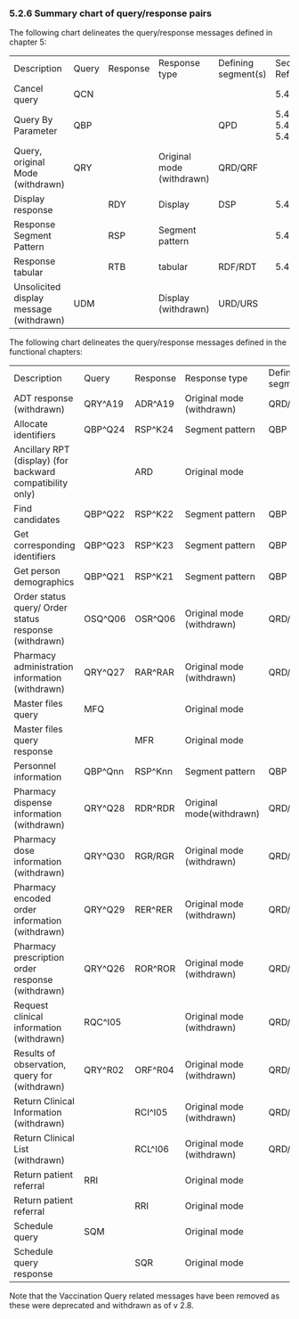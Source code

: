 ### 5.2.6 Summary chart of query/response pairs

The following chart delineates the query/response messages defined in chapter 5:

|     |     |     |     |     |     |
| --- | --- | --- | --- | --- | --- |
| Description | Query | Response | Response type | Defining segment(s) | Sec Ref |
| Cancel query | QCN |  |  |  | 5.4.6 |
| Query By Parameter | QBP |  |  | QPD | 5.4.1, 5.4.2, 5.4.3 |
| Query, original Mode (withdrawn) | QRY |  | Original mode (withdrawn) | QRD/QRF |  |
| Display response |  | RDY | Display | DSP | 5.4.3 |
| Response Segment Pattern |  | RSP | Segment pattern |  | 5.4.1 |
| Response tabular |  | RTB | tabular | RDF/RDT | 5.4.2 |
| Unsolicited display message (withdrawn) | UDM |  | Display (withdrawn) | URD/URS |  |

The following chart delineates the query/response messages defined in the functional chapters:

|     |     |     |     |     |     |
| --- | --- | --- | --- | --- | --- |
| Description | Query | Response | Response type | Defining<br> segment(s) | Sec Ref |
| ADT response (withdrawn) | QRY^A19 | ADR^A19 | Original mode (withdrawn) | QRD/QRF |  |
| Allocate identifiers | QBP^Q24 | RSP^K24 | Segment pattern | QBP | 3.3.59 |
| Ancillary RPT (display) (for backward compatibility only) |  | ARD | Original mode |  | 7 |
| Find candidates | QBP^Q22 | RSP^K22 | Segment pattern | QBP | 3.3.57 |
| Get corresponding identifiers | QBP^Q23 | RSP^K23 | Segment pattern | QBP | 3.3.58 |
| Get person demographics | QBP^Q21 | RSP^K21 | Segment pattern | QBP | 3.3.56 |
| Order status query/ Order status response (withdrawn) | OSQ^Q06 | OSR^Q06 | Original mode (withdrawn) | QRD/QRF |  |
| Pharmacy administration information (withdrawn) | QRY^Q27 | RAR^RAR | Original mode (withdrawn) | QRD/QRF |  |
| Master files query | MFQ |  | Original mode |  | 8.4.3 |
| Master files query response |  | MFR | Original mode |  | 8.43 |
| Personnel information | QBP^Qnn | RSP^Knn | Segment pattern | QBP | 15.3.7 |
| Pharmacy dispense information (withdrawn) | QRY^Q28 | RDR^RDR | Original mode(withdrawn) | QRD/QRF |  |
| Pharmacy dose information (withdrawn) | QRY^Q30 | RGR/RGR | Original mode (withdrawn) | QRD/QRF |  |
| Pharmacy encoded order information (withdrawn) | QRY^Q29 | RER^RER | Original mode (withdrawn) | QRD/QRF |  |
| Pharmacy prescription order response (withdrawn) | QRY^Q26 | ROR^ROR | Original mode (withdrawn) | QRD/QRF |  |
| Request clinical information (withdrawn) | RQC^I05 |  | Original mode (withdrawn) | QRD/QRF |  |
| Results of observation, query for (withdrawn) | QRY^R02 | ORF^R04 | Original mode (withdrawn) | QRD/QRF |  |
| Return Clinical Information (withdrawn) |  | RCI^I05 | Original mode (withdrawn) | QRD/QRF |  |
| Return Clinical List (withdrawn) |  | RCL^I06 | Original mode (withdrawn) | QRD/QRF |  |
| Return patient referral | RRI |  | Original mode |  | 11.5 |
| Return patient referral |  | RRI | Original mode |  | 11.5 |
| Schedule query | SQM |  | Original mode |  | 10.5.3 |
| Schedule query response |  | SQR | Original mode |  | 10.5.3 |

Note that the Vaccination Query related messages have been removed as these were deprecated and withdrawn as of v 2.8.
